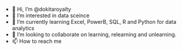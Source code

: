- 👋 Hi, I’m @dokitaroyalty
- 👀 I’m interested in data sceince
- 🌱 I’m currently learning Excel, PowerB, SQL, R and Python for data analytics
- 💞️ I’m looking to collaborate on learning, relearning and unlearning.
- 📫 How to reach me 

<!---
dokitaroyalty/dokitaroyalty is a ✨ special ✨ repository because its `README.md` (this file) appears on your GitHub profile.
You can click the Preview link to take a look at your changes.
--->

